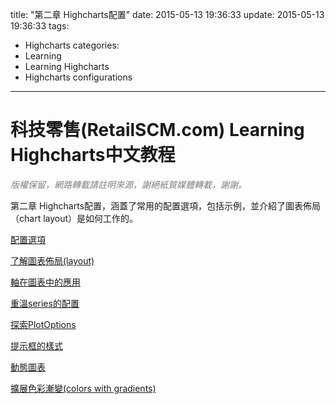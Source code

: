 title: "第二章 Highcharts配置"
date: 2015-05-13 19:36:33
update: 2015-05-13 19:36:33
tags:
  - Highcharts
categories:
  - Learning
  - Learning Highcharts
  - Highcharts configurations
---

# 科技零售(RetailSCM.com) Learning Highcharts中文教程

_<span style="color: #808080;">版權保留，網路轉載請註明來源，謝絕紙質媒體轉載，謝謝。</span>_

第二章 Highcharts配置，涵蓋了常用的配置選項，包括示例，並介紹了圖表佈局（chart layout）是如何工作的。


[配置選項](/Learning/Learning-Highcharts/Highcharts-configurations/configuration-structure/ "01.配置選項")

[了解圖表佈局(layout)](/Learning/Learning-Highcharts/Highcharts-configurations/understanding-highcharts-layouts/ "02.了解圖表佈局(layout)")

[軸在圖表中的應用](/Learning/Learning-Highcharts/Highcharts-configurations/framing-the-chart-with-axes/ "03.軸在圖表中的應用")

[重溫series的配置](/Learning/Learning-Highcharts/Highcharts-configurations/revisiting-the-series-configuration/ "04.重溫series配置")

[探索PlotOptions](/Learning/Learning-Highcharts/Highcharts-configurations/exploring-plotoptions/ "05.探索PlotOptions")

[提示框的樣式](/Learning/Learning-Highcharts/Highcharts-configurations/styling-the-tooltips/ "06.提示框的樣式")

[動態圖表](/Learning/Learning-Highcharts/Highcharts-configurations/animating-charts/ "07.動態圖表")

[擴展色彩漸變(colors with gradients)](/Learning/Learning-Highcharts/Highcharts-configurations/expanding-colors-with-gradients/ "08.擴展色彩漸變(colors with gradients)")